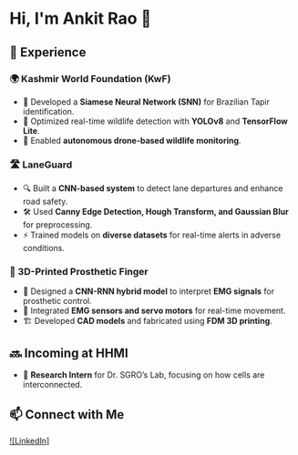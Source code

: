 # Hi, I'm Ankit Rao 👋

## 🚀 Experience

### 🌍 Kashmir World Foundation (KwF)
- 🧠 Developed a **Siamese Neural Network (SNN)** for Brazilian Tapir identification.
- 🎯 Optimized real-time wildlife detection with **YOLOv8** and **TensorFlow Lite**.
- 🚁 Enabled **autonomous drone-based wildlife monitoring**.

### 🛣️ LaneGuard
- 🔍 Built a **CNN-based system** to detect lane departures and enhance road safety.
- 🛠️ Used **Canny Edge Detection, Hough Transform, and Gaussian Blur** for preprocessing.
- ⚡ Trained models on **diverse datasets** for real-time alerts in adverse conditions.

### 🦾 3D-Printed Prosthetic Finger
- 🤖 Designed a **CNN-RNN hybrid model** to interpret **EMG signals** for prosthetic control.
- 🔌 Integrated **EMG sensors and servo motors** for real-time movement.
- 🏗️ Developed **CAD models** and fabricated using **FDM 3D printing**.

## 🔜 Incoming at HHMI
- 🧬 **Research Intern** for Dr. SGRO’s Lab, focusing on how cells are interconnected.

## 📫 Connect with Me
[![LinkedIn]](https://www.linkedin.com/in/ankit-rao-781a0b290/)
